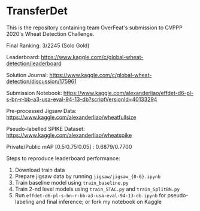 # TransferDet

This is the repository containing team OverFeat's submission to CVPPP 2020's Wheat Detection Challenge. 

Final Ranking: 3/2245 (Solo Gold)

Leaderboard: https://www.kaggle.com/c/global-wheat-detection/leaderboard

Solution Journal: https://www.kaggle.com/c/global-wheat-detection/discussion/175961

Submission Notebook: https://www.kaggle.com/alexanderliao/effdet-d6-pl-s-bn-r-bb-a3-usa-eval-94-13-db?scriptVersionId=40133294

Pre-processed Jigsaw Data: https://www.kaggle.com/alexanderliao/wheatfullsize

Pseudo-labelled SPIKE Dataset: https://www.kaggle.com/alexanderliao/wheatspike

Private/Public mAP [0.5:0.75:0.05] : 0.6879/0.7700

Steps to reproduce leaderboard performance:

1. Download train data
2. Prepare jigsaw data by running `jigsaw/jigsaw_{0-6}.ipynb`
3. Train baseline model using `train_baseline.py`
4. Train 2-nd level models using `train_STAC.py` and `train_SplitBN.py`
5. Run `effdet-d6-pl-s-bn-r-bb-a3-usa-eval-94-13-db.ipynb` for pseudo-labeling and final inference; or fork my notebook on Kaggle